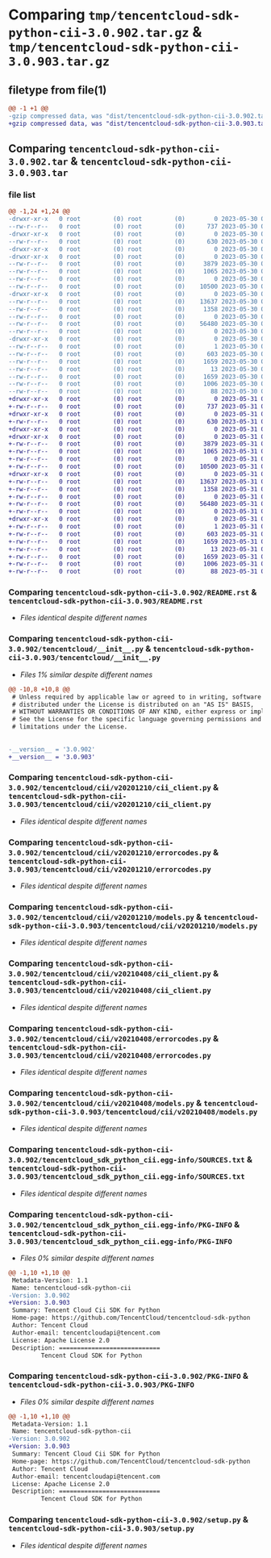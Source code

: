 # Comparing `tmp/tencentcloud-sdk-python-cii-3.0.902.tar.gz` & `tmp/tencentcloud-sdk-python-cii-3.0.903.tar.gz`

## filetype from file(1)

```diff
@@ -1 +1 @@
-gzip compressed data, was "dist/tencentcloud-sdk-python-cii-3.0.902.tar", last modified: Tue May 30 00:18:41 2023, max compression
+gzip compressed data, was "dist/tencentcloud-sdk-python-cii-3.0.903.tar", last modified: Wed May 31 02:06:49 2023, max compression
```

## Comparing `tencentcloud-sdk-python-cii-3.0.902.tar` & `tencentcloud-sdk-python-cii-3.0.903.tar`

### file list

```diff
@@ -1,24 +1,24 @@
-drwxr-xr-x   0 root         (0) root         (0)        0 2023-05-30 00:18:41.000000 tencentcloud-sdk-python-cii-3.0.902/
--rw-r--r--   0 root         (0) root         (0)      737 2023-05-30 00:18:41.000000 tencentcloud-sdk-python-cii-3.0.902/README.rst
-drwxr-xr-x   0 root         (0) root         (0)        0 2023-05-30 00:18:41.000000 tencentcloud-sdk-python-cii-3.0.902/tencentcloud/
--rw-r--r--   0 root         (0) root         (0)      630 2023-05-30 00:18:41.000000 tencentcloud-sdk-python-cii-3.0.902/tencentcloud/__init__.py
-drwxr-xr-x   0 root         (0) root         (0)        0 2023-05-30 00:18:41.000000 tencentcloud-sdk-python-cii-3.0.902/tencentcloud/cii/
-drwxr-xr-x   0 root         (0) root         (0)        0 2023-05-30 00:18:41.000000 tencentcloud-sdk-python-cii-3.0.902/tencentcloud/cii/v20201210/
--rw-r--r--   0 root         (0) root         (0)     3879 2023-05-30 00:18:41.000000 tencentcloud-sdk-python-cii-3.0.902/tencentcloud/cii/v20201210/cii_client.py
--rw-r--r--   0 root         (0) root         (0)     1065 2023-05-30 00:18:41.000000 tencentcloud-sdk-python-cii-3.0.902/tencentcloud/cii/v20201210/errorcodes.py
--rw-r--r--   0 root         (0) root         (0)        0 2023-05-30 00:18:41.000000 tencentcloud-sdk-python-cii-3.0.902/tencentcloud/cii/v20201210/__init__.py
--rw-r--r--   0 root         (0) root         (0)    10500 2023-05-30 00:18:41.000000 tencentcloud-sdk-python-cii-3.0.902/tencentcloud/cii/v20201210/models.py
-drwxr-xr-x   0 root         (0) root         (0)        0 2023-05-30 00:18:41.000000 tencentcloud-sdk-python-cii-3.0.902/tencentcloud/cii/v20210408/
--rw-r--r--   0 root         (0) root         (0)    13637 2023-05-30 00:18:41.000000 tencentcloud-sdk-python-cii-3.0.902/tencentcloud/cii/v20210408/cii_client.py
--rw-r--r--   0 root         (0) root         (0)     1358 2023-05-30 00:18:41.000000 tencentcloud-sdk-python-cii-3.0.902/tencentcloud/cii/v20210408/errorcodes.py
--rw-r--r--   0 root         (0) root         (0)        0 2023-05-30 00:18:41.000000 tencentcloud-sdk-python-cii-3.0.902/tencentcloud/cii/v20210408/__init__.py
--rw-r--r--   0 root         (0) root         (0)    56480 2023-05-30 00:18:41.000000 tencentcloud-sdk-python-cii-3.0.902/tencentcloud/cii/v20210408/models.py
--rw-r--r--   0 root         (0) root         (0)        0 2023-05-30 00:18:41.000000 tencentcloud-sdk-python-cii-3.0.902/tencentcloud/cii/__init__.py
-drwxr-xr-x   0 root         (0) root         (0)        0 2023-05-30 00:18:41.000000 tencentcloud-sdk-python-cii-3.0.902/tencentcloud_sdk_python_cii.egg-info/
--rw-r--r--   0 root         (0) root         (0)        1 2023-05-30 00:18:41.000000 tencentcloud-sdk-python-cii-3.0.902/tencentcloud_sdk_python_cii.egg-info/dependency_links.txt
--rw-r--r--   0 root         (0) root         (0)      603 2023-05-30 00:18:41.000000 tencentcloud-sdk-python-cii-3.0.902/tencentcloud_sdk_python_cii.egg-info/SOURCES.txt
--rw-r--r--   0 root         (0) root         (0)     1659 2023-05-30 00:18:41.000000 tencentcloud-sdk-python-cii-3.0.902/tencentcloud_sdk_python_cii.egg-info/PKG-INFO
--rw-r--r--   0 root         (0) root         (0)       13 2023-05-30 00:18:41.000000 tencentcloud-sdk-python-cii-3.0.902/tencentcloud_sdk_python_cii.egg-info/top_level.txt
--rw-r--r--   0 root         (0) root         (0)     1659 2023-05-30 00:18:41.000000 tencentcloud-sdk-python-cii-3.0.902/PKG-INFO
--rw-r--r--   0 root         (0) root         (0)     1006 2023-05-30 00:18:41.000000 tencentcloud-sdk-python-cii-3.0.902/setup.py
--rw-r--r--   0 root         (0) root         (0)       88 2023-05-30 00:18:41.000000 tencentcloud-sdk-python-cii-3.0.902/setup.cfg
+drwxr-xr-x   0 root         (0) root         (0)        0 2023-05-31 02:06:49.000000 tencentcloud-sdk-python-cii-3.0.903/
+-rw-r--r--   0 root         (0) root         (0)      737 2023-05-31 02:06:49.000000 tencentcloud-sdk-python-cii-3.0.903/README.rst
+drwxr-xr-x   0 root         (0) root         (0)        0 2023-05-31 02:06:49.000000 tencentcloud-sdk-python-cii-3.0.903/tencentcloud/
+-rw-r--r--   0 root         (0) root         (0)      630 2023-05-31 02:06:49.000000 tencentcloud-sdk-python-cii-3.0.903/tencentcloud/__init__.py
+drwxr-xr-x   0 root         (0) root         (0)        0 2023-05-31 02:06:49.000000 tencentcloud-sdk-python-cii-3.0.903/tencentcloud/cii/
+drwxr-xr-x   0 root         (0) root         (0)        0 2023-05-31 02:06:49.000000 tencentcloud-sdk-python-cii-3.0.903/tencentcloud/cii/v20201210/
+-rw-r--r--   0 root         (0) root         (0)     3879 2023-05-31 02:06:49.000000 tencentcloud-sdk-python-cii-3.0.903/tencentcloud/cii/v20201210/cii_client.py
+-rw-r--r--   0 root         (0) root         (0)     1065 2023-05-31 02:06:49.000000 tencentcloud-sdk-python-cii-3.0.903/tencentcloud/cii/v20201210/errorcodes.py
+-rw-r--r--   0 root         (0) root         (0)        0 2023-05-31 02:06:49.000000 tencentcloud-sdk-python-cii-3.0.903/tencentcloud/cii/v20201210/__init__.py
+-rw-r--r--   0 root         (0) root         (0)    10500 2023-05-31 02:06:49.000000 tencentcloud-sdk-python-cii-3.0.903/tencentcloud/cii/v20201210/models.py
+drwxr-xr-x   0 root         (0) root         (0)        0 2023-05-31 02:06:49.000000 tencentcloud-sdk-python-cii-3.0.903/tencentcloud/cii/v20210408/
+-rw-r--r--   0 root         (0) root         (0)    13637 2023-05-31 02:06:49.000000 tencentcloud-sdk-python-cii-3.0.903/tencentcloud/cii/v20210408/cii_client.py
+-rw-r--r--   0 root         (0) root         (0)     1358 2023-05-31 02:06:49.000000 tencentcloud-sdk-python-cii-3.0.903/tencentcloud/cii/v20210408/errorcodes.py
+-rw-r--r--   0 root         (0) root         (0)        0 2023-05-31 02:06:49.000000 tencentcloud-sdk-python-cii-3.0.903/tencentcloud/cii/v20210408/__init__.py
+-rw-r--r--   0 root         (0) root         (0)    56480 2023-05-31 02:06:49.000000 tencentcloud-sdk-python-cii-3.0.903/tencentcloud/cii/v20210408/models.py
+-rw-r--r--   0 root         (0) root         (0)        0 2023-05-31 02:06:49.000000 tencentcloud-sdk-python-cii-3.0.903/tencentcloud/cii/__init__.py
+drwxr-xr-x   0 root         (0) root         (0)        0 2023-05-31 02:06:49.000000 tencentcloud-sdk-python-cii-3.0.903/tencentcloud_sdk_python_cii.egg-info/
+-rw-r--r--   0 root         (0) root         (0)        1 2023-05-31 02:06:49.000000 tencentcloud-sdk-python-cii-3.0.903/tencentcloud_sdk_python_cii.egg-info/dependency_links.txt
+-rw-r--r--   0 root         (0) root         (0)      603 2023-05-31 02:06:49.000000 tencentcloud-sdk-python-cii-3.0.903/tencentcloud_sdk_python_cii.egg-info/SOURCES.txt
+-rw-r--r--   0 root         (0) root         (0)     1659 2023-05-31 02:06:49.000000 tencentcloud-sdk-python-cii-3.0.903/tencentcloud_sdk_python_cii.egg-info/PKG-INFO
+-rw-r--r--   0 root         (0) root         (0)       13 2023-05-31 02:06:49.000000 tencentcloud-sdk-python-cii-3.0.903/tencentcloud_sdk_python_cii.egg-info/top_level.txt
+-rw-r--r--   0 root         (0) root         (0)     1659 2023-05-31 02:06:49.000000 tencentcloud-sdk-python-cii-3.0.903/PKG-INFO
+-rw-r--r--   0 root         (0) root         (0)     1006 2023-05-31 02:06:49.000000 tencentcloud-sdk-python-cii-3.0.903/setup.py
+-rw-r--r--   0 root         (0) root         (0)       88 2023-05-31 02:06:49.000000 tencentcloud-sdk-python-cii-3.0.903/setup.cfg
```

### Comparing `tencentcloud-sdk-python-cii-3.0.902/README.rst` & `tencentcloud-sdk-python-cii-3.0.903/README.rst`

 * *Files identical despite different names*

### Comparing `tencentcloud-sdk-python-cii-3.0.902/tencentcloud/__init__.py` & `tencentcloud-sdk-python-cii-3.0.903/tencentcloud/__init__.py`

 * *Files 1% similar despite different names*

```diff
@@ -10,8 +10,8 @@
 # Unless required by applicable law or agreed to in writing, software
 # distributed under the License is distributed on an "AS IS" BASIS,
 # WITHOUT WARRANTIES OR CONDITIONS OF ANY KIND, either express or implied.
 # See the License for the specific language governing permissions and
 # limitations under the License.
 
 
-__version__ = '3.0.902'
+__version__ = '3.0.903'
```

### Comparing `tencentcloud-sdk-python-cii-3.0.902/tencentcloud/cii/v20201210/cii_client.py` & `tencentcloud-sdk-python-cii-3.0.903/tencentcloud/cii/v20201210/cii_client.py`

 * *Files identical despite different names*

### Comparing `tencentcloud-sdk-python-cii-3.0.902/tencentcloud/cii/v20201210/errorcodes.py` & `tencentcloud-sdk-python-cii-3.0.903/tencentcloud/cii/v20201210/errorcodes.py`

 * *Files identical despite different names*

### Comparing `tencentcloud-sdk-python-cii-3.0.902/tencentcloud/cii/v20201210/models.py` & `tencentcloud-sdk-python-cii-3.0.903/tencentcloud/cii/v20201210/models.py`

 * *Files identical despite different names*

### Comparing `tencentcloud-sdk-python-cii-3.0.902/tencentcloud/cii/v20210408/cii_client.py` & `tencentcloud-sdk-python-cii-3.0.903/tencentcloud/cii/v20210408/cii_client.py`

 * *Files identical despite different names*

### Comparing `tencentcloud-sdk-python-cii-3.0.902/tencentcloud/cii/v20210408/errorcodes.py` & `tencentcloud-sdk-python-cii-3.0.903/tencentcloud/cii/v20210408/errorcodes.py`

 * *Files identical despite different names*

### Comparing `tencentcloud-sdk-python-cii-3.0.902/tencentcloud/cii/v20210408/models.py` & `tencentcloud-sdk-python-cii-3.0.903/tencentcloud/cii/v20210408/models.py`

 * *Files identical despite different names*

### Comparing `tencentcloud-sdk-python-cii-3.0.902/tencentcloud_sdk_python_cii.egg-info/SOURCES.txt` & `tencentcloud-sdk-python-cii-3.0.903/tencentcloud_sdk_python_cii.egg-info/SOURCES.txt`

 * *Files identical despite different names*

### Comparing `tencentcloud-sdk-python-cii-3.0.902/tencentcloud_sdk_python_cii.egg-info/PKG-INFO` & `tencentcloud-sdk-python-cii-3.0.903/tencentcloud_sdk_python_cii.egg-info/PKG-INFO`

 * *Files 0% similar despite different names*

```diff
@@ -1,10 +1,10 @@
 Metadata-Version: 1.1
 Name: tencentcloud-sdk-python-cii
-Version: 3.0.902
+Version: 3.0.903
 Summary: Tencent Cloud Cii SDK for Python
 Home-page: https://github.com/TencentCloud/tencentcloud-sdk-python
 Author: Tencent Cloud
 Author-email: tencentcloudapi@tencent.com
 License: Apache License 2.0
 Description: ============================
         Tencent Cloud SDK for Python
```

### Comparing `tencentcloud-sdk-python-cii-3.0.902/PKG-INFO` & `tencentcloud-sdk-python-cii-3.0.903/PKG-INFO`

 * *Files 0% similar despite different names*

```diff
@@ -1,10 +1,10 @@
 Metadata-Version: 1.1
 Name: tencentcloud-sdk-python-cii
-Version: 3.0.902
+Version: 3.0.903
 Summary: Tencent Cloud Cii SDK for Python
 Home-page: https://github.com/TencentCloud/tencentcloud-sdk-python
 Author: Tencent Cloud
 Author-email: tencentcloudapi@tencent.com
 License: Apache License 2.0
 Description: ============================
         Tencent Cloud SDK for Python
```

### Comparing `tencentcloud-sdk-python-cii-3.0.902/setup.py` & `tencentcloud-sdk-python-cii-3.0.903/setup.py`

 * *Files identical despite different names*

